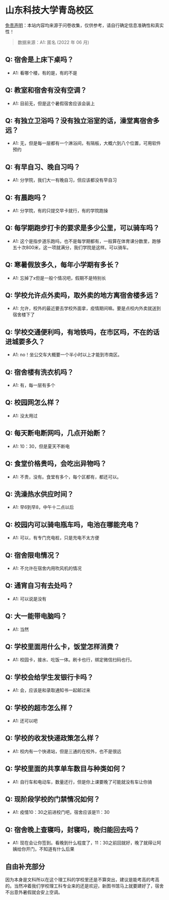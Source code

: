 # 山东科技大学青岛校区

[免责声明](https://colleges.chat/#_3)：本站内容均来源于问卷收集，仅供参考，请自行确定信息准确性和真实性！

> 数据来源：A1: 匿名 (2022 年 06 月)

## Q: 宿舍是上床下桌吗？

- A1: 看哪个楼，有的是，有的不是

## Q: 教室和宿舍有没有空调？

- A1: 目前无，但是这个暑假宿舍应该会装上

## Q: 有独立卫浴吗？没有独立浴室的话，澡堂离宿舍多远？

- A1: 无，但是每一层都有一个淋浴间，有隔板，大概六到八个位置，可用软件预约

## Q: 有早自习、晚自习吗？

- A1: 分学院，我们大一有晚自习，但应该都没有早自习

## Q: 有晨跑吗？

- A1: 分学院，有的只提交早卡就行，有的学院跑操

## Q: 每学期跑步打卡的要求是多少公里，可以骑车吗？

- A1: 这个是指步道乐跑吗，也不是每学期都有，一般算在体育课分数里，跑够五十次800米，这一项就满分，我们学院是这样。可以骑车。

## Q: 寒暑假放多久，每年小学期有多长？

- A1: 忘掉了x但是一般个情况吧，假期不是特别长

## Q: 学校允许点外卖吗，取外卖的地方离宿舍楼多远？

- A1: 允许，校外的最近要去学校外面拿，疫情期间嘛。要是点校内外卖就送到宿舍楼下了

## Q: 学校交通便利吗，有地铁吗，在市区吗，不在的话进城要多久？

- A1: no！坐公交车大概要一个半小时以上才能到市南区。

## Q: 宿舍楼有洗衣机吗？

- A1: 有，每一层有多个

## Q: 校园网怎么样？

- A1: 没太用过

## Q: 每天断电断网吗，几点开始断？

- A1: 10：30，但是夏天不断电

## Q: 食堂价格贵吗，会吃出异物吗？

- A1: 不贵，没有。食堂有多个，每个区都有，都还可以。

## Q: 洗澡热水供应时间？

- A1: 早6到早8，中午十二点以后

## Q: 校园内可以骑电瓶车吗，电池在哪能充电？

- A1: 可以，有专门充电桩，只是充电不太方便

## Q: 宿舍限电情况？

- A1: 不允许在宿舍内用吹风机的情况

## Q: 通宵自习有去处吗？

- A1: 可以说是没有

## Q: 大一能带电脑吗？

- A1: 当然

## Q: 学校里面用什么卡，饭堂怎样消费？

- A1: 校园卡，接水、吃饭一体。刷卡也行，绑定微信扫码也行。

## Q: 学校会给学生发银行卡吗？

- A1: 会，应该是和录取通知书一起邮过来

## Q: 学校的超市怎么样？

- A1: 还可以吧

## Q: 学校的收发快递政策怎么样？

- A1: 校内有一个快递站，但是三通的在校外，也不是很远

## Q: 学校里面的共享单车数目与种类如何？

- A1: 自行车和电动车，数量还行，但是你上课要晚了可能就没有车让你骑

## Q: 现阶段学校的门禁情况如何？

- A1: 疫情10：30之前进校门吧，宿舍应该是11：30

## Q: 宿舍晚上查寝吗，封寝吗，晚归能回去吗？

- A1: 现在会让你签到。看晚到什么程度了，11：30之前回就好，晚了就得让阿姨给你开门，不知道有什么后果

## 自由补充部分

因为本身是文科所以在这个理工科的学校里还是不算突出，建议是能考高的考高的。当然冲着我们学校理工科专业来的还是欢迎，新图书馆马上就要建好了，宿舍不出意外暑假就会安上空调。